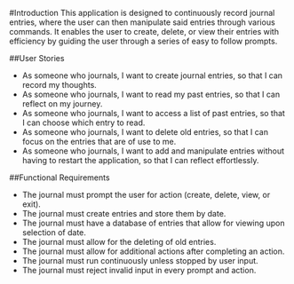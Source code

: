 #Introduction
This application is designed to continuously record journal entries, where the user can then manipulate said entries through various
commands. It enables the user to create, delete, or view their entries with efficiency by guiding the user through a series of easy to
follow prompts.

##User Stories
- As someone who journals, I want to create journal entries, so that I can record my thoughts.
- As someone who journals, I want to read my past entries, so that I can reflect on my journey.
- As someone who journals, I want to access a list of past entries, so that I can choose which entry to read.
- As someone who journals, I want to delete old entries, so that I can focus on the entries that are of use to me.
- As someone who journals, I want to add and manipulate entries without having to restart the application, so that I can reflect effortlessly.

##Functional Requirements
- The journal must prompt the user for action (create, delete, view, or exit).
- The journal must create entries and store them by date.
- The journal must have a database of entries that allow for viewing upon selection of date.
- The journal must allow for the deleting of old entries.
- The journal must allow for additional actions after completing an action.
- The journal must run continuously unless stopped by user input.
- The journal must reject invalid input in every prompt and action.

